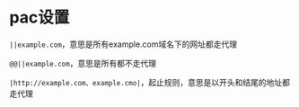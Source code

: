 # pac设置

`||example.com`，意思是所有example.com域名下的网址都走代理

`@@||example.com`，意思是所有都不走代理

`|http://example.com、example.cmo|`，起止规则，意思是以开头和结尾的地址都走代理

